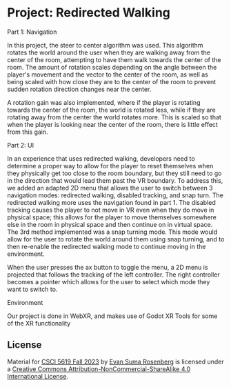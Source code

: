 # Project: Redirected Walking

Part 1: Navigation

In this project, the steer to center algorithm was used.  This algorithm rotates the world around the user when they are walking away from the center of the room, attempting to have them walk towards the center of the room.  The amount of rotation scales depending on the angle between the player's movement and the vector to the center of the room, as well as being scaled with how close they are to the center of the room to prevent sudden rotation direction changes near the center.

A rotation gain was also implemented, where if the player is rotating towards the center of the room, the world is rotated less, while if they are rotating away from the center the world rotates more.  This is scaled so that when the player is looking near the center of the room, there is little effect from this gain.

Part 2: UI

In an experience that uses redirected walking, developers need to determine a proper way to allow for the player to reset themselves when they physically get too close to the room boundary, but they still need to go in the direction that would lead them past the VR boundary.  To address this, we added an adapted 2D menu that allows the user to switch between 3 navigation modes: redirected walking, disabled tracking, and snap turn.  The redirected walking more uses the navigation found in part 1.  The disabled tracking causes the player to not move in VR even when they do move in physical space; this allows for the player to move themselves somewhere else in the room in physical space and then continue on in virtual space.  The 3rd method implemented was a snap turning mode.  This mode would allow for the user to rotate the world around them using snap turning, and to then re-enable the redirected walking mode to continue moving in the environment.

When the user presses the ax button to toggle the menu, a 2D menu is projected that follows the tracking of the left controller.  The right controller becomes a pointer which allows for the user to select which mode they want to switch to.

Environment

Our project is done in WebXR, and makes use of Godot XR Tools for some of the XR functionality

## License

Material for [CSCI 5619 Fall 2023](https://canvas.umn.edu/courses/391288/assignments/syllabus) by [Evan Suma Rosenberg](https://illusioneering.umn.edu/) is licensed under a [Creative Commons Attribution-NonCommercial-ShareAlike 4.0 International License](http://creativecommons.org/licenses/by-nc-sa/4.0/).
